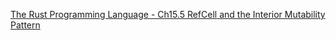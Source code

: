 <!--
 * @Author: shaqsnake
 * @Email: shaqsnake@gmail.com
 * @Date: 2019-09-30 16:36:50
 * @LastEditTime: 2019-10-23 10:54:15
 * @Description: The Rust Programming Language - Ch15.5 RefCell<T> and the Interior Mutability Pattern
 -->
[The Rust Programming Language - Ch15.5 RefCell<T> and the Interior Mutability Pattern](https://doc.rust-lang.org/book/ch15-05-interior-mutability.html)